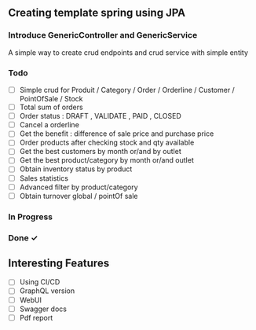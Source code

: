 ## Creating template spring using JPA
### Introduce GenericController and GenericService 
A simple way to create crud endpoints and crud service with simple entity


### Todo

- [ ]  Simple crud for Produit / Category / Order / Orderline / Customer / PointOfSale / Stock
- [ ] Total sum of orders
- [ ] Order status : DRAFT , VALIDATE , PAID , CLOSED
- [ ] Cancel a orderline
- [ ] Get the benefit : difference of sale price and purchase price  
- [ ] Order products after checking stock and qty available
- [ ] Get the best customers by month or/and by outlet
- [ ] Get the best product/category by month or/and outlet
- [ ] Obtain inventory status by product
- [ ] Sales statistics 
- [ ] Advanced filter by product/category
- [ ] Obtain turnover global / pointOf sale

### In Progress


### Done ✓


## Interesting Features
- [ ] Using CI/CD
- [ ] GraphQL version
- [ ] WebUI
- [ ] Swagger docs
- [ ] Pdf report